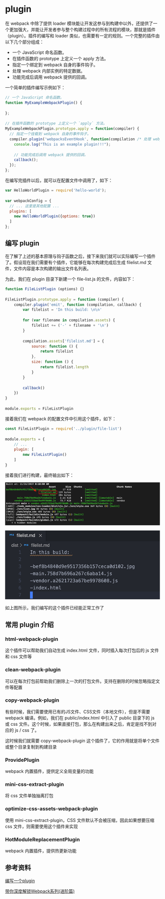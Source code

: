 # plugin

在 webpack 中除了提供 loader 模块能让开发这参与到构建中以外，还提供了一个更加强大，并能让开发者参与整个构建过程中的所有流程的模块，那就是插件（plugin）。插件的编写和 loader 类似，也需要有一定的规则。一个完整的插件由以下几个部分组成：

- 一个 JavaScript 命名函数。
- 在插件函数的 prototype 上定义一个 apply 方法。
- 指定一个绑定到 webpack 自身的事件钩子。
- 处理 webpack 内部实例的特定数据。
- 功能完成后调用 webpack 提供的回调。

一个简单的插件编写示例如下：

```js
// 一个 JavaScript 命名函数。
function MyExampleWebpackPlugin() {

};

// 在插件函数的 prototype 上定义一个 `apply` 方法。
MyExampleWebpackPlugin.prototype.apply = function(compiler) {
  // 指定一个挂载到 webpack 自身的事件钩子。
  compiler.plugin('webpacksEventHook', function(compilation /* 处理 webpack 内部实例的特定数据。*/, callback) {
    console.log("This is an example plugin!!!");

    // 功能完成后调用 webpack 提供的回调。
    callback();
  });
};
```

在编写完插件以后，就可以在配置文件中调用了，如下：

```js
var HelloWorldPlugin = require('hello-world');

var webpackConfig = {
  // ... 这里是其他配置 ...
  plugins: [
    new HelloWorldPlugin({options: true})
  ]
};
```

## 编写 plugin

在了解了上述的基本原理与钩子函数之后，接下来我们就可以实际编写一个插件了。假设现在我们需要有个插件，它能够在每次构建完成后生成 filelist.md 文件，文件内容是本次构建的输出文件名列表。

为此，我们在 plugin 目录下新建一个 file-list.js 的文件，内容如下：

```js
function FileListPlugin (options) {}

FileListPlugin.prototype.apply = function (compiler) {
    compiler.plugin('emit', function (compilation, callback) {
        var filelist = 'In this build: \n\n'

        for (var filename in compilation.assets) {
            filelist += ('-' + filename + '\n')
        }

        compilation.assets['filelist.md'] = {
            source: function () {
                return filelist
            },
            size: function () {
                return filelist.length
            }
        }

        callback()
    })
}

module.exports = FileListPlugin
```

接着我们在 webpack 的配置文件中引用这个插件，如下：

```js
const FileListPlugin = require('../plugin/file-list')

module.exports = {
    // ...
    plugin: [
        new FileListPlugin()
    ]
}
```

接着我们进行构建，最终输出如下：

![filelist](./img/plugin/1.jpg)

![md](./img/plugin/2.jpg)

如上图所示，我们编写的这个插件已经能正常工作了

## 常用 plugin 介绍

### html-webpack-plugin

这个插件可以帮助我们自动生成 index.html 文件，同时插入每次打包后的 js 文件和 css 文件等

### clean-webpack-plugin

可以在每次打包前帮助我们删除上一次的打包文件。支持在删除的时候忽略指定文件等配置

### copy-webpack-plugin

有些时候，我们需要使用已有的JS文件、CSS文件（本地文件），但是不需要 webpack 编译。例如，我们在 public/index.html 中引入了 public 目录下的 js 或 css 文件。这个时候，如果直接打包，那么在构建出来之后，肯定是找不到对应的 js / css 了。

这时候我们就需要 copy-webpack-plugin 这个插件了，它的作用就是将单个文件或整个目录复制到构建目录

### ProvidePlugin

webpack 内置插件，提供定义全局变量的功能

### mini-css-extract-plugin

将 css 文件单独抽离打包

### optimize-css-assets-webpack-plugin

使用 mini-css-extract-plugin，CSS 文件默认不会被压缩，因此如果想要压缩 css 文件，则需要使用这个插件来实现

### HotModuleReplacementPlugin

webpack 内置插件，提供热更新功能

## 参考资料

[编写一个plugin](https://www.webpackjs.com/contribute/writing-a-plugin/)

[带你深度解锁Webpack系列(进阶篇)](https://juejin.im/post/5e6518946fb9a07c820fbaaf)

